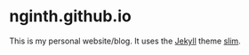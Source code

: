# nginth.github.io
This is my personal website/blog. It uses the [Jekyll](https://jekyllrb.com/) theme [slim](https://github.com/syaning/slim).
